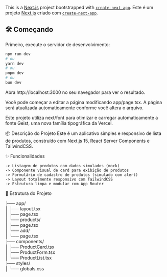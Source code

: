 This is a [Next.js](https://nextjs.org) project bootstrapped with [`create-next-app`](https://nextjs.org/docs/app/api-reference/cli/create-next-app).
Este é um projeto [Next.js](https://nextjs.org) criado com [`create-next-app`](https://nextjs.org/docs/app/api-reference/cli/create-next-app).

## 🛠️ Começando

Primeiro, execute o servidor de desenvolvimento:

```bash
npm run dev
# ou
yarn dev
# ou
pnpm dev
# ou
bun dev
```
Abra http://localhost:3000 no seu navegador para ver o resultado.

Você pode começar a editar a página modificando app/page.tsx. A página será atualizada automaticamente conforme você altera o arquivo.

Este projeto utiliza next/font para otimizar e carregar automaticamente a fonte Geist, uma nova família tipográfica da Vercel.

📦 Descrição do Projeto
Este é um aplicativo simples e responsivo de lista de produtos, construído com Next.js 15, React Server Components e TailwindCSS.

✨ Funcionalidades

    -> Listagem de produtos com dados simulados (mock)
    -> Componente visual de card para exibição de produtos
    -> Formulário de cadastro de produtos (simulado com alert)
    -> Layout totalmente responsivo com TailwindCSS
    -> Estrutura limpa e modular com App Router

📁 Estrutura do Projeto

├── app/   
│   ├── layout.tsx              
│   ├── page.tsx                
│   └── products/     
│       ├── page.tsx           
│       └── add/   
│           └── page.tsx       
├── components/   
│   ├── ProductCard.tsx         
│   ├── ProductForm.tsx         
│   └── ProductList.tsx        
├── styles/  
│   └── globals.css             

